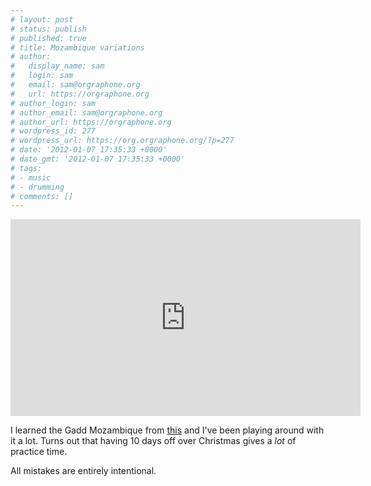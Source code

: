 ```yaml
---
# layout: post
# status: publish
# published: true
# title: Mozambique variations
# author:
#   display_name: sam
#   login: sam
#   email: sam@orgraphone.org
#   url: https://orgraphone.org
# author_login: sam
# author_email: sam@orgraphone.org
# author_url: https://orgraphone.org
# wordpress_id: 277
# wordpress_url: https://org.orgraphone.org/?p=277
# date: '2012-01-07 17:35:33 +0000'
# date_gmt: '2012-01-07 17:35:33 +0000'
# tags:
# - music
# - drumming
# comments: []
---
```


<p><iframe src="https://www.youtube.com/embed/qTcqyG6wmSU" frameborder="0" width="560" height="315"></iframe></p>
<p>I learned the Gadd Mozambique from <a title="Late In The Evening drum lesson" href="https://beekl.es/cb" target="_blank">this</a> and I've been playing around with it a lot. Turns out that having 10 days off over Christmas gives a <em>lot</em> of practice time.</p>
<p>All mistakes are entirely intentional.</p>
